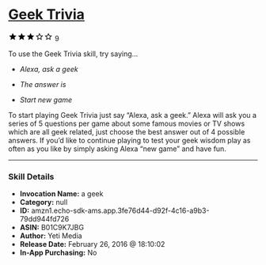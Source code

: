 # [Geek Trivia](http://alexa.amazon.com/#skills/amzn1.echo-sdk-ams.app.3fe76d44-d92f-4c16-a9b3-79dd944fd726)
![3 stars](../../images/ic_star_black_18dp_1x.png)![3 stars](../../images/ic_star_black_18dp_1x.png)![3 stars](../../images/ic_star_black_18dp_1x.png)![3 stars](../../images/ic_star_border_black_18dp_1x.png)![3 stars](../../images/ic_star_border_black_18dp_1x.png) 9

To use the Geek Trivia skill, try saying...

* *Alexa, ask a geek*

* *The answer is*

* *Start new game*

To start playing Geek Trivia just say “Alexa, ask a geek.”  Alexa will ask you a series of 5 questions per game about some famous movies or TV shows which are all geek related, just choose the best answer out of 4 possible answers.  If you’d like to continue playing to test your geek wisdom play as often as you like by simply asking Alexa “new game” and have fun.

***

### Skill Details

* **Invocation Name:** a geek
* **Category:** null
* **ID:** amzn1.echo-sdk-ams.app.3fe76d44-d92f-4c16-a9b3-79dd944fd726
* **ASIN:** B01C9K7JBG
* **Author:** Yeti Media
* **Release Date:** February 26, 2016 @ 18:10:02
* **In-App Purchasing:** No
